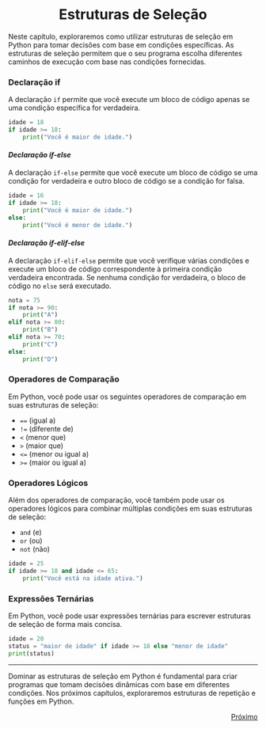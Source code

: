 # <h1 align = "Center">**Estruturas de Seleção**</h1>

Neste capítulo, exploraremos como utilizar estruturas de seleção em Python para tomar decisões com base em condições específicas. As estruturas de seleção permitem que o seu programa escolha diferentes caminhos de execução com base nas condições fornecidas.

### **Declaração if**

A declaração `if` permite que você execute um bloco de código apenas se uma condição específica for verdadeira.

```python
idade = 18
if idade >= 18:
    print("Você é maior de idade.")
```

#### *Declaração if-else*

A declaração `if-else` permite que você execute um bloco de código se uma condição for verdadeira e outro bloco de código se a condição for falsa.

```python
idade = 16
if idade >= 18:
    print("Você é maior de idade.")
else:
    print("Você é menor de idade.")
```

#### *Declaração if-elif-else*

A declaração `if-elif-else` permite que você verifique várias condições e execute um bloco de código correspondente à primeira condição verdadeira encontrada. Se nenhuma condição for verdadeira, o bloco de código no `else` será executado.

```python
nota = 75
if nota >= 90:
    print("A")
elif nota >= 80:
    print("B")
elif nota >= 70:
    print("C")
else:
    print("D")
```

### **Operadores de Comparação**

Em Python, você pode usar os seguintes operadores de comparação em suas estruturas de seleção:

- `==` (igual a)
- `!=` (diferente de)
- `<` (menor que)
- `>` (maior que)
- `<=` (menor ou igual a)
- `>=` (maior ou igual a)

### **Operadores Lógicos**

Além dos operadores de comparação, você também pode usar os operadores lógicos para combinar múltiplas condições em suas estruturas de seleção:

- `and` (e)
- `or` (ou)
- `not` (não)

```python
idade = 25
if idade >= 18 and idade <= 65:
    print("Você está na idade ativa.")
```

### **Expressões Ternárias**

Em Python, você pode usar expressões ternárias para escrever estruturas de seleção de forma mais concisa.

```python
idade = 20
status = "maior de idade" if idade >= 18 else "menor de idade"
print(status)
```

---

Dominar as estruturas de seleção em Python é fundamental para criar programas que tomam decisões dinâmicas com base em diferentes condições. Nos próximos capítulos, exploraremos estruturas de repetição e funções em Python.

<a href = https://github.com/Victor-Ribeiro-Acosta/lab-natty-or-not/blob/feat/community/VictorAcosta/Projetos/Ebook/Estruturas_Selecao.md#estruturas-de-sele%C3%A7%C3%A3o>
  <p align = "right">Próximo</p>
</a>
